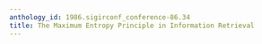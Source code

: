 ```yaml
---
anthology_id: 1986.sigirconf_conference-86.34
title: The Maximum Entropy Principle in Information Retrieval
---
```

